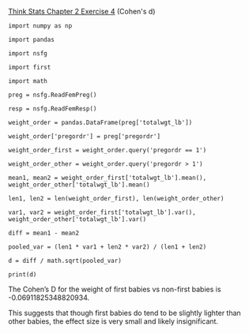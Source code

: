 [Think Stats Chapter 2 Exercise 4](http://greenteapress.com/thinkstats2/html/thinkstats2003.html#toc24) (Cohen's d)

`‌import numpy as np`

`import pandas`

`import nsfg`

`import first`

`import math`

`preg = nsfg.ReadFemPreg()`

`resp = nsfg.ReadFemResp()`

`weight_order = pandas.DataFrame(preg['totalwgt_lb'])`

`weight_order['pregordr'] = preg['pregordr']`

`weight_order_first = weight_order.query('pregordr == 1')`

`weight_order_other = weight_order.query('pregordr > 1')`

`mean1, mean2 = weight_order_first['totalwgt_lb'].mean(), weight_order_other['totalwgt_lb'].mean()`

`len1, len2 = len(weight_order_first), len(weight_order_other)`

`var1, var2 = weight_order_first['totalwgt_lb'].var(), weight_order_other['totalwgt_lb'].var()`

`diff = mean1 - mean2`

`pooled_var = (len1 * var1 + len2 * var2) / (len1 + len2)`

`d = diff / math.sqrt(pooled_var)`

`print(d)`

The Cohen’s D for the weight of first babies vs non-first babies is -0.06911825348820934.

This suggests that though first babies do tend to be slightly lighter than other babies, the effect size is very small and likely insignificant. 